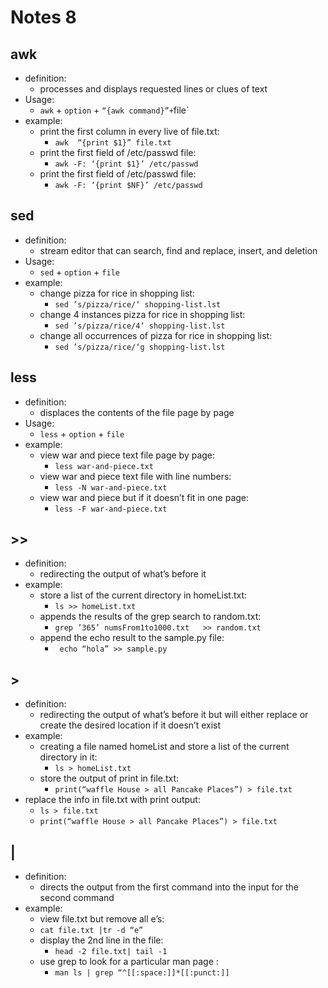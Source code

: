 # Notes 8
    
##  awk
+ definition: 
  +  processes and displays requested lines or clues of text
+ Usage:
  + `awk` + `option` + ` “{awk command}”+ `file`
+ example:
  + print the first column in every live of file.txt:
    + `awk  “{print $1}” file.txt`
  + print the first field of /etc/passwd file:
    + `awk -F: ‘{print $1}’ /etc/passwd`
  + print the first field of /etc/passwd file:
    + `awk -F: ‘{print $NF}’ /etc/passwd`

##  sed
+ definition: 
  + stream editor that can search, find and replace, insert, and deletion 
+ Usage:
  + `sed` + `option` + `file`
+ example:
  + change pizza for rice in shopping list:
    + `sed ’s/pizza/rice/‘ shopping-list.lst`
  + change 4 instances pizza for rice in shopping list:
    + `sed ’s/pizza/rice/4‘ shopping-list.lst`
  + change all occurrences of pizza for rice in shopping list:
    + `sed ’s/pizza/rice/‘g shopping-list.lst`

##  less
+ definition: 
  +  displaces the contents of the file page by page
+ Usage:
  + `less` + `option` + `file`
+ example:
  + view war and piece text file page by page:
    + `less war-and-piece.txt`
  + view war and piece text file with line numbers:
    + `less -N war-and-piece.txt`
  + view war and piece but if it doesn’t fit in one page:
    + `less -F war-and-piece.txt`

##  >>
+ definition: 
  +  redirecting the output of what’s before it 
+ example:
  + store a list of the current directory in homeList.txt:
    + `ls >> homeList.txt`
  + appends the results of the grep search to random.txt:
    + `grep ’365’ numsFrom1to1000.txt   >> random.txt`
  + append the echo result to the sample.py file:
    + ` echo “hola” >> sample.py`

##  >
+ definition: 
  +  redirecting the output of what’s before it but will either replace or create the desired location if it doesn’t exist
+ example:
  + creating a file named homeList and store a list of the current directory in it:
    + `ls > homeList.txt`  
  + store the output of print in file.txt:
    + `print(“waffle House > all Pancake Places”) > file.txt `
+ replace the info in file.txt with print output:
    + `ls > file.txt`
    + `print(“waffle House > all Pancake Places”) > file.txt `

## |
+ definition: 
  +  directs the output from the first command into the input for the second command
+ example:
  +  view file.txt but remove all e’s:
    + `cat file.txt |tr -d “e”`
  + display the 2nd line in the file:
    + `head -2 file.txt| tail -1 `
  + use grep to look for a particular man page :
    + `man ls | grep “^[[:space:]]*[[:punct:]]`